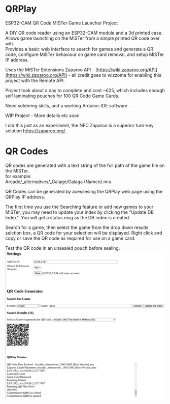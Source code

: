 # QRPlay
ESP32-CAM QR Code MiSTer Game Launcher Project  

A DIY QR code reader using an ESP32-CAM module and a 3d printed case.  
Allows game launching on the MiSTer from a simple printed QR code over wifi.  
Provides a basic web interface to search for games and generate a QR code, configure MiSTer behaviour on game card removal, and setup MiSTer IP address.  
  


Uses the MiSTer Extensions Zaparoo API - [https://wiki.zaparoo.org/API](https://wiki.zaparoo.org/API)  - all credit goes to wizzoma for enabling this project with the Remote API.  

Project took about a day to complete and cost ~£25, which includes enough self laminating pouches for 100 QR Code Game Cards.  

Need soldering skills, and a working Arduino-IDE software.  

WIP Project - More details etc soon  

I did this just as an experiment, the NFC Zaparoo is a superior turn-key solution https://zaparoo.org/.

# QR Codes  
QR codes are generated with a text string of the full path of the game file on the MiSTer.  
for example:  
Arcade/_alternatives/_Galage/Galaga (Namco).mra
  

QR Codes can be generated by acessesing the QRPlay web page using the QRPlay IP address.  

The first time you use the Searching feature or add new games to your MiSTer, you may need to update your index by clicking the "Update DB Index". You will get a status msg as the DB index is created.  

  
Search for a game, then select the game from the drop down results selction box, a QR code for your selection will be displayed. Right click and copy or save the QR code as required for use on a game card.  


Test the QR code in an unsealed pouch before sealing.  
![WebPage](https://raw.githubusercontent.com/MintyTrebor/QRPlay/main/media/QRPlay_WebPage.png)

